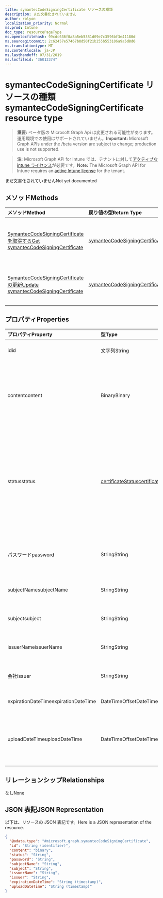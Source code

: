 ```yaml
---
title: symantecCodeSigningCertificate リソースの種類
description: まだ文書化されていません
author: rolyon
localization_priority: Normal
ms.prod: Intune
doc_type: resourcePageType
ms.openlocfilehash: 99cdc636f0a8a5eb5381d09e7c3596bf3e41180d
ms.sourcegitcommit: 2c62457e57467b8d50f21b255b553106a9a5d8d6
ms.translationtype: MT
ms.contentlocale: ja-JP
ms.lasthandoff: 07/31/2019
ms.locfileid: "36012374"
---
```

# <a name="symanteccodesigningcertificate-resource-type"></a><span data-ttu-id="50685-103">symantecCodeSigningCertificate リソースの種類</span><span class="sxs-lookup"><span data-stu-id="50685-103">symantecCodeSigningCertificate resource type</span></span>

> <span data-ttu-id="50685-104">**重要:** ベータ版の Microsoft Graph Api は変更される可能性があります。運用環境での使用はサポートされていません。</span><span class="sxs-lookup"><span data-stu-id="50685-104">**Important:** Microsoft Graph APIs under the /beta version are subject to change; production use is not supported.</span></span>

> <span data-ttu-id="50685-105">**注:** Microsoft Graph API for Intune では、テナントに対して[アクティブな intune ライセンス](https://go.microsoft.com/fwlink/?linkid=839381)が必要です。</span><span class="sxs-lookup"><span data-stu-id="50685-105">**Note:** The Microsoft Graph API for Intune requires an [active Intune license](https://go.microsoft.com/fwlink/?linkid=839381) for the tenant.</span></span>

<span data-ttu-id="50685-106">まだ文書化されていません</span><span class="sxs-lookup"><span data-stu-id="50685-106">Not yet documented</span></span>

## <a name="methods"></a><span data-ttu-id="50685-107">メソッド</span><span class="sxs-lookup"><span data-stu-id="50685-107">Methods</span></span>
|<span data-ttu-id="50685-108">メソッド</span><span class="sxs-lookup"><span data-stu-id="50685-108">Method</span></span>|<span data-ttu-id="50685-109">戻り値の型</span><span class="sxs-lookup"><span data-stu-id="50685-109">Return Type</span></span>|<span data-ttu-id="50685-110">説明</span><span class="sxs-lookup"><span data-stu-id="50685-110">Description</span></span>|
|:---|:---|:---|
|[<span data-ttu-id="50685-111">SymantecCodeSigningCertificate を取得する</span><span class="sxs-lookup"><span data-stu-id="50685-111">Get symantecCodeSigningCertificate</span></span>](../api/intune-apps-symanteccodesigningcertificate-get.md)|[<span data-ttu-id="50685-112">symantecCodeSigningCertificate</span><span class="sxs-lookup"><span data-stu-id="50685-112">symantecCodeSigningCertificate</span></span>](../resources/intune-apps-symanteccodesigningcertificate.md)|<span data-ttu-id="50685-113">[SymantecCodeSigningCertificate](../resources/intune-apps-symanteccodesigningcertificate.md)オブジェクトのプロパティとリレーションシップを読み取ります。</span><span class="sxs-lookup"><span data-stu-id="50685-113">Read properties and relationships of the [symantecCodeSigningCertificate](../resources/intune-apps-symanteccodesigningcertificate.md) object.</span></span>|
|[<span data-ttu-id="50685-114">SymantecCodeSigningCertificate の更新</span><span class="sxs-lookup"><span data-stu-id="50685-114">Update symantecCodeSigningCertificate</span></span>](../api/intune-apps-symanteccodesigningcertificate-update.md)|[<span data-ttu-id="50685-115">symantecCodeSigningCertificate</span><span class="sxs-lookup"><span data-stu-id="50685-115">symantecCodeSigningCertificate</span></span>](../resources/intune-apps-symanteccodesigningcertificate.md)|<span data-ttu-id="50685-116">[SymantecCodeSigningCertificate](../resources/intune-apps-symanteccodesigningcertificate.md)オブジェクトのプロパティを更新します。</span><span class="sxs-lookup"><span data-stu-id="50685-116">Update the properties of a [symantecCodeSigningCertificate](../resources/intune-apps-symanteccodesigningcertificate.md) object.</span></span>|

## <a name="properties"></a><span data-ttu-id="50685-117">プロパティ</span><span class="sxs-lookup"><span data-stu-id="50685-117">Properties</span></span>
|<span data-ttu-id="50685-118">プロパティ</span><span class="sxs-lookup"><span data-stu-id="50685-118">Property</span></span>|<span data-ttu-id="50685-119">型</span><span class="sxs-lookup"><span data-stu-id="50685-119">Type</span></span>|<span data-ttu-id="50685-120">説明</span><span class="sxs-lookup"><span data-stu-id="50685-120">Description</span></span>|
|:---|:---|:---|
|<span data-ttu-id="50685-121">id</span><span class="sxs-lookup"><span data-stu-id="50685-121">id</span></span>|<span data-ttu-id="50685-122">文字列</span><span class="sxs-lookup"><span data-stu-id="50685-122">String</span></span>|<span data-ttu-id="50685-123">エンティティのキー。</span><span class="sxs-lookup"><span data-stu-id="50685-123">The key of the entity.</span></span>|
|<span data-ttu-id="50685-124">content</span><span class="sxs-lookup"><span data-stu-id="50685-124">content</span></span>|<span data-ttu-id="50685-125">Binary</span><span class="sxs-lookup"><span data-stu-id="50685-125">Binary</span></span>|<span data-ttu-id="50685-126">Windows Symantec コード署名証明書が生データ形式で表示されます。</span><span class="sxs-lookup"><span data-stu-id="50685-126">The Windows Symantec Code-Signing Certificate in the raw data format.</span></span>|
|<span data-ttu-id="50685-127">status</span><span class="sxs-lookup"><span data-stu-id="50685-127">status</span></span>|[<span data-ttu-id="50685-128">certificateStatus</span><span class="sxs-lookup"><span data-stu-id="50685-128">certificateStatus</span></span>](../resources/intune-apps-certificatestatus.md)|<span data-ttu-id="50685-129">証明書の状態がプロビジョニングされているか、プロビジョニングされていません。</span><span class="sxs-lookup"><span data-stu-id="50685-129">The Cert Status Provisioned or not Provisioned.</span></span> <span data-ttu-id="50685-130">可能な値は、`notProvisioned`、`provisioned` です。</span><span class="sxs-lookup"><span data-stu-id="50685-130">Possible values are: `notProvisioned`, `provisioned`.</span></span>|
|<span data-ttu-id="50685-131">パスワード</span><span class="sxs-lookup"><span data-stu-id="50685-131">password</span></span>|<span data-ttu-id="50685-132">String</span><span class="sxs-lookup"><span data-stu-id="50685-132">String</span></span>|<span data-ttu-id="50685-133">.Pfx ファイルに必要なパスワードを指定します。</span><span class="sxs-lookup"><span data-stu-id="50685-133">The Password required for .pfx file.</span></span>|
|<span data-ttu-id="50685-134">subjectName</span><span class="sxs-lookup"><span data-stu-id="50685-134">subjectName</span></span>|<span data-ttu-id="50685-135">String</span><span class="sxs-lookup"><span data-stu-id="50685-135">String</span></span>|<span data-ttu-id="50685-136">証明書のサブジェクト名。</span><span class="sxs-lookup"><span data-stu-id="50685-136">The Subject Name for the cert.</span></span>|
|<span data-ttu-id="50685-137">subject</span><span class="sxs-lookup"><span data-stu-id="50685-137">subject</span></span>|<span data-ttu-id="50685-138">String</span><span class="sxs-lookup"><span data-stu-id="50685-138">String</span></span>|<span data-ttu-id="50685-139">証明書のサブジェクトの値。</span><span class="sxs-lookup"><span data-stu-id="50685-139">The Subject value for the cert.</span></span>|
|<span data-ttu-id="50685-140">issuerName</span><span class="sxs-lookup"><span data-stu-id="50685-140">issuerName</span></span>|<span data-ttu-id="50685-141">String</span><span class="sxs-lookup"><span data-stu-id="50685-141">String</span></span>|<span data-ttu-id="50685-142">証明書の発行者名。</span><span class="sxs-lookup"><span data-stu-id="50685-142">The Issuer Name for the cert.</span></span>|
|<span data-ttu-id="50685-143">会社</span><span class="sxs-lookup"><span data-stu-id="50685-143">issuer</span></span>|<span data-ttu-id="50685-144">String</span><span class="sxs-lookup"><span data-stu-id="50685-144">String</span></span>|<span data-ttu-id="50685-145">証明書の発行者の値。</span><span class="sxs-lookup"><span data-stu-id="50685-145">The Issuer value for the cert.</span></span>|
|<span data-ttu-id="50685-146">expirationDateTime</span><span class="sxs-lookup"><span data-stu-id="50685-146">expirationDateTime</span></span>|<span data-ttu-id="50685-147">DateTimeOffset</span><span class="sxs-lookup"><span data-stu-id="50685-147">DateTimeOffset</span></span>|<span data-ttu-id="50685-148">証明書の有効期限。</span><span class="sxs-lookup"><span data-stu-id="50685-148">The Cert Expiration Date.</span></span>|
|<span data-ttu-id="50685-149">uploadDateTime</span><span class="sxs-lookup"><span data-stu-id="50685-149">uploadDateTime</span></span>|<span data-ttu-id="50685-150">DateTimeOffset</span><span class="sxs-lookup"><span data-stu-id="50685-150">DateTimeOffset</span></span>|<span data-ttu-id="50685-151">Symantec Cert としての CodeSigning Cert の種類。</span><span class="sxs-lookup"><span data-stu-id="50685-151">The Type of the CodeSigning Cert as Symantec Cert.</span></span>|

## <a name="relationships"></a><span data-ttu-id="50685-152">リレーションシップ</span><span class="sxs-lookup"><span data-stu-id="50685-152">Relationships</span></span>
<span data-ttu-id="50685-153">なし</span><span class="sxs-lookup"><span data-stu-id="50685-153">None</span></span>

## <a name="json-representation"></a><span data-ttu-id="50685-154">JSON 表記</span><span class="sxs-lookup"><span data-stu-id="50685-154">JSON Representation</span></span>
<span data-ttu-id="50685-155">以下は、リソースの JSON 表記です。</span><span class="sxs-lookup"><span data-stu-id="50685-155">Here is a JSON representation of the resource.</span></span>
<!-- {
  "blockType": "resource",
  "keyProperty": "id",
  "@odata.type": "microsoft.graph.symantecCodeSigningCertificate"
}
-->
``` json
{
  "@odata.type": "#microsoft.graph.symantecCodeSigningCertificate",
  "id": "String (identifier)",
  "content": "binary",
  "status": "String",
  "password": "String",
  "subjectName": "String",
  "subject": "String",
  "issuerName": "String",
  "issuer": "String",
  "expirationDateTime": "String (timestamp)",
  "uploadDateTime": "String (timestamp)"
}
```





